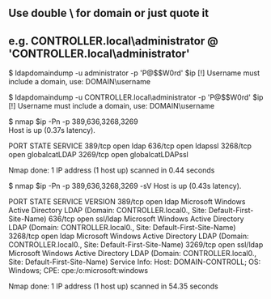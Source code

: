 ## Use double \\ for domain or just quote it
## e.g. CONTROLLER.local\\administrator @ 'CONTROLLER.local\administrator'
$ ldapdomaindump -u administrator -p 'P@$$W0rd' $ip
[!] Username must include a domain, use: DOMAIN\username

$ ldapdomaindump -u CONTROLLER.local\administrator -p 'P@$$W0rd' $ip
[!] Username must include a domain, use: DOMAIN\username

$ nmap $ip -Pn -p 389,636,3268,3269    
Host is up (0.37s latency).

PORT     STATE SERVICE
389/tcp  open  ldap
636/tcp  open  ldapssl
3268/tcp open  globalcatLDAP
3269/tcp open  globalcatLDAPssl

Nmap done: 1 IP address (1 host up) scanned in 0.44 seconds


$ nmap $ip -Pn -p 389,636,3268,3269 -sV
Host is up (0.43s latency).

PORT     STATE SERVICE  VERSION
389/tcp  open  ldap     Microsoft Windows Active Directory LDAP (Domain: CONTROLLER.local0., Site: Default-First-Site-Name)
636/tcp  open  ssl/ldap Microsoft Windows Active Directory LDAP (Domain: CONTROLLER.local0., Site: Default-First-Site-Name)
3268/tcp open  ldap     Microsoft Windows Active Directory LDAP (Domain: CONTROLLER.local0., Site: Default-First-Site-Name)
3269/tcp open  ssl/ldap Microsoft Windows Active Directory LDAP (Domain: CONTROLLER.local0., Site: Default-First-Site-Name)
Service Info: Host: DOMAIN-CONTROLL; OS: Windows; CPE: cpe:/o:microsoft:windows

Nmap done: 1 IP address (1 host up) scanned in 54.35 seconds